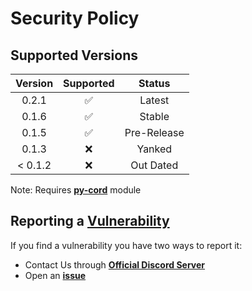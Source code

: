 # Security Policy

## Supported Versions

| Version |     Supported      |   Status    |
|:-------:|:------------------:|:-----------:|
|  0.2.1  | :white_check_mark: |   Latest    |
|  0.1.6  | :white_check_mark: |   Stable    |
|  0.1.5  | :white_check_mark: | Pre-Release |
|  0.1.3  |        :x:         |   Yanked    |
| < 0.1.2 |        :x:         |  Out Dated  |

Note: Requires  **[py-cord](https://github.com/Pycord-Development/pycord)** module

## Reporting a <u>Vulnerability</u>

If you find a vulnerability you have two ways to report it:

- Contact Us through **[Official Discord Server](https://discord.gg/GVMWx5EaAN)**
- Open an **[issue](https://github.com/skrphenix/pycord_btns_menus/issues/new/choose)**
